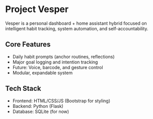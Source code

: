 # Project Vesper
Vesper is a personal dashboard + home assistant hybrid focused on intelligent habit tracking, system automation, and self-accountability.

## Core Features
- Daily habit prompts (anchor routines, reflections)
- Major goal logging and intention tracking
- Future: Voice, barcode, and gesture control
- Modular, expandable system

## Tech Stack
- Frontend: HTML/CSS/JS (Bootstrap for styling)
- Backend: Python (Flask)
- Database: SQLite (for now)
